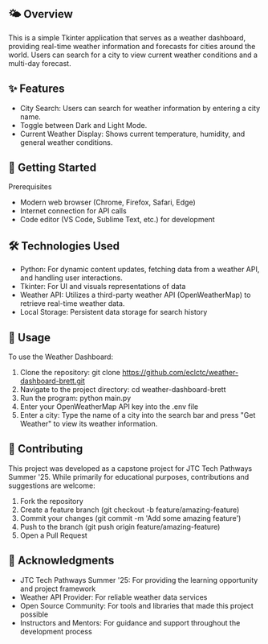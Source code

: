 ## 🌤️ Overview
This is a simple Tkinter application that serves as a weather dashboard, providing real-time weather information and forecasts for cities around the world. Users can search for a city to view current weather conditions and a multi-day forecast.

## ✨ Features
- City Search: Users can search for weather information by entering a city name.
- Toggle between Dark and Light Mode.
- Current Weather Display: Shows current temperature, humidity, and general weather conditions.

## 🚀 Getting Started
Prerequisites
- Modern web browser (Chrome, Firefox, Safari, Edge)
- Internet connection for API calls
- Code editor (VS Code, Sublime Text, etc.) for development

## 🛠️ Technologies Used
- Python: For dynamic content updates, fetching data from a weather API, and handling user interactions.
- Tkinter: For UI and visuals representations of data
- Weather API: Utilizes a third-party weather API (OpenWeatherMap) to retrieve real-time weather data.
- Local Storage: Persistent data storage for search history

## 🎯 Usage
To use the Weather Dashboard:
1. Clone the repository:
    git clone https://github.com/eclctc/weather-dashboard-brett.git
2. Navigate to the project directory:
    cd weather-dashboard-brett
3. Run the program:
    python main.py
4. Enter your OpenWeatherMap API key into the .env file
5. Enter a city: Type the name of a city into the search bar and press "Get Weather" to view its weather information.

## 🤝 Contributing
This project was developed as a capstone project for JTC Tech Pathways Summer '25. While primarily for educational purposes, contributions and suggestions are welcome:
1. Fork the repository
2. Create a feature branch (git checkout -b feature/amazing-feature)
3. Commit your changes (git commit -m 'Add some amazing feature')
4. Push to the branch (git push origin feature/amazing-feature)
5. Open a Pull Request

## 🙏 Acknowledgments
- JTC Tech Pathways Summer '25: For providing the learning opportunity and project framework
- Weather API Provider: For reliable weather data services
- Open Source Community: For tools and libraries that made this project possible
- Instructors and Mentors: For guidance and support throughout the development process